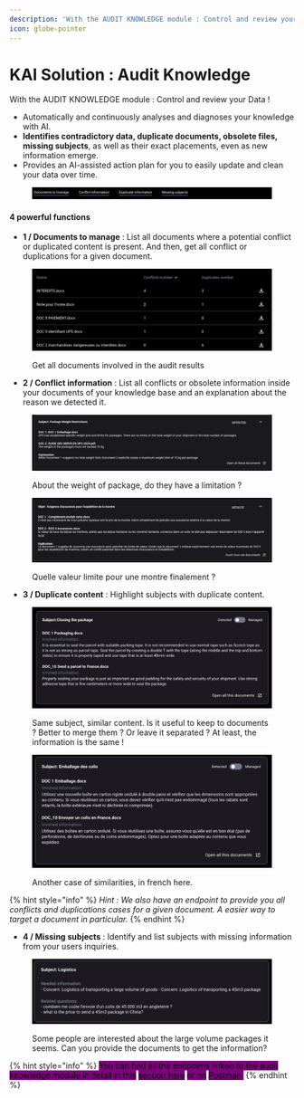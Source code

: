 ```yaml
---
description: 'With the AUDIT KNOWLEDGE module : Control and review your Data !'
icon: globe-pointer
---
```


# KAI Solution : Audit Knowledge

With the AUDIT KNOWLEDGE module : Control and review your Data !

* Automatically and continuously analyses and diagnoses your knowledge with AI.
* **Identifies contradictory data, duplicate documents, obsolete files, missing subjects**, as well as their exact placements, even as new information emerge.
* Provides an AI-assisted action plan for you to easily update and clean your data over time.

<figure><img src="../.gitbook/assets/KM Audit Tools.png" alt=""><figcaption></figcaption></figure>

#### 4 powerful functions

* **1 / Documents to manage** : List all documents where a potential conflict or duplicated content is present. And then, get all conflict or duplications for a given document.

<figure><img src="../.gitbook/assets/image (1).png" alt=""><figcaption><p>Get all documents involved in the audit results</p></figcaption></figure>

* **2 / Conflict information** : List all conflicts or obsolete information inside your documents of your knowledge base and an explanation about the reason we detected it.

<figure><img src="../.gitbook/assets/image (7).png" alt=""><figcaption><p>About the weight of package, do they have a limitation ?</p></figcaption></figure>

<figure><img src="../.gitbook/assets/image (6).png" alt=""><figcaption><p>Quelle valeur limite pour une montre finalement ? </p></figcaption></figure>

* **3 / Duplicate content** : Highlight subjects with duplicate content.

<figure><img src="../.gitbook/assets/image (2).png" alt=""><figcaption><p>Same subject, similar content. Is it useful to keep to documents ? Better to merge them ? Or leave it separated ? At least, the information is the same !</p></figcaption></figure>

<figure><img src="../.gitbook/assets/Duplicate information exemple.png" alt=""><figcaption><p>Another case of similarities, in french here.</p></figcaption></figure>

{% hint style="info" %}
_Hint : We also have an endpoint to provide you all conflicts and duplications cases for a given document. A easier way to target a document in particular._&#x20;
{% endhint %}



* **4 / Missing subjects** : Identify and list subjects with missing information from your users inquiries.

<figure><img src="../.gitbook/assets/Missing subjects exemple.png" alt=""><figcaption><p>Some people are interested about the large volume packages it seems. Can you provide the documents to get the information?</p></figcaption></figure>





{% hint style="info" %}
<mark style="background-color:purple;">You can find all the endpoints linked to the audit knowledge module in detail in this</mark> [<mark style="background-color:purple;">section here</mark>](https://k-ai.gitbook.io/knowledge-ai/api/api-presentation#audit-for-the-audit-module-functions) <mark style="background-color:purple;">or on</mark> [<mark style="background-color:purple;">Postman</mark>](https://documenter.getpostman.com/view/30765019/2s9YXcek45#6a14be89-bc82-4f20-a1eb-e11623f048ae)<mark style="background-color:purple;">.</mark>&#x20;
{% endhint %}
